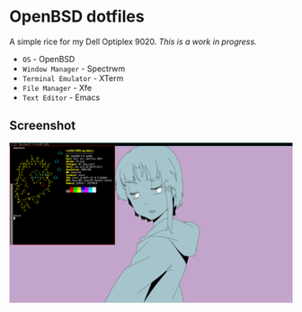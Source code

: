 # OpenBSD dotfiles

A simple rice for my Dell Optiplex 9020. _This is a work in progress._

* `OS` - OpenBSD
* `Window Manager` - Spectrwm
* `Terminal Emulator` - XTerm
* `File Manager` - Xfe
* `Text Editor` - Emacs

## Screenshot
![scrot](scrot.png)
